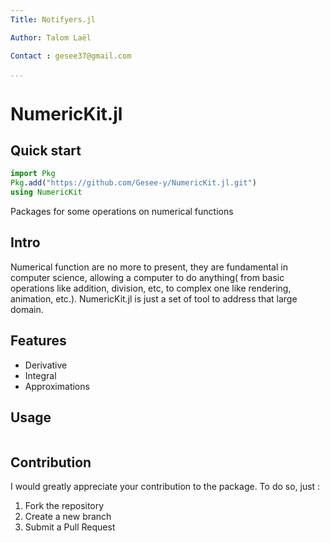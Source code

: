 ```yaml
---
Title: Notifyers.jl

Author: Talom Laël

Contact : gesee37@gmail.com

...
```


# NumericKit.jl

## Quick start

```julia
import Pkg
Pkg.add("https://github.com/Gesee-y/NumericKit.jl.git")
using NumericKit
```

Packages for some operations on numerical functions

## Intro

Numerical function are no more to present, they are fundamental in computer science, allowing a computer to do anything( from basic operations like addition, division, etc, to complex one like rendering, animation, etc.).
NumericKit.jl is just a set of tool to address that large domain.

## Features 

   * Derivative 
   * Integral
   * Approximations

## Usage

```julia

```

## Contribution

I would greatly appreciate your contribution to the package.
To do so, just :
   1. Fork the repository
   2. Create a new branch
   3. Submit a Pull Request
